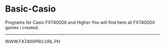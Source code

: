 Basic-Casio
===========

Programs for Casio FX7400GII and Higher
You will find here all FX7400GII games i created.
__________________________________________________

WWW.FX7400PRO.URL.PH
